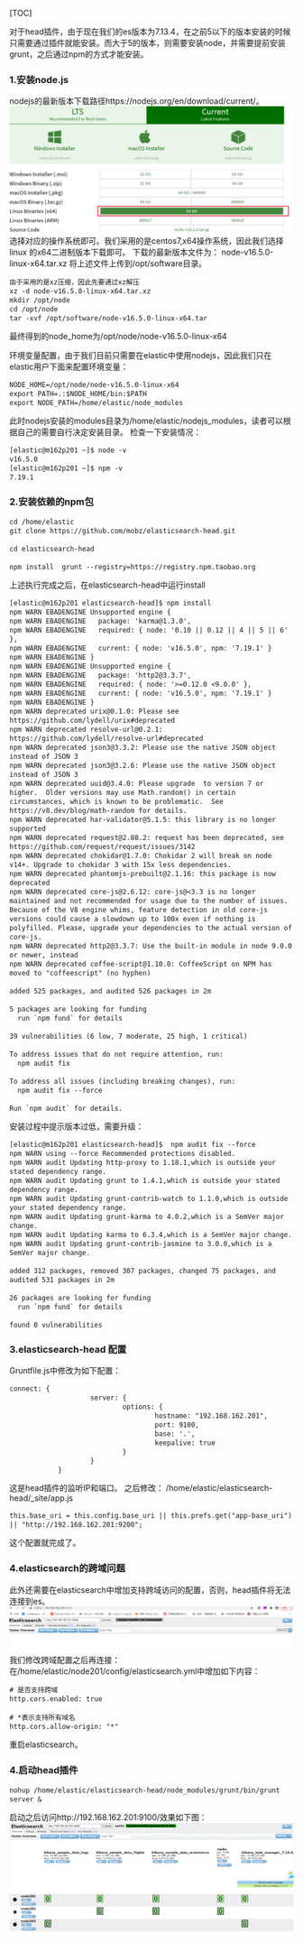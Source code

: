 [TOC]

对于head插件，由于现在我们的es版本为7.13.4，在之前5以下的版本安装的时候只需要通过插件就能安装。而大于5的版本，则需要安装node，并需要提前安装grunt，之后通过npm的方式才能安装。

### 1.安装node.js
nodejs的最新版本下载路径https://nodejs.org/en/download/current/。
![nodejs下载界面](images/nodejs下载界面.png)
选择对应的操作系统即可。我们采用的是centos7,x64操作系统，因此我们选择linux 的x64二进制版本下载即可。
下载的最新版本文件为：
node-v16.5.0-linux-x64.tar.xz
将上述文件上传到/opt/software目录。
```
由于采用的是xz压缩，因此先要通过xz解压
xz -d node-v16.5.0-linux-x64.tar.xz 
mkdir /opt/node 
cd /opt/node
tar -xvf /opt/software/node-v16.5.0-linux-x64.tar
```
最终得到的node_home为/opt/node/node-v16.5.0-linux-x64

环境变量配置，由于我们目前只需要在elastic中使用nodejs，因此我们只在elastic用户下面来配置环境变量：
```
NODE_HOME=/opt/node/node-v16.5.0-linux-x64
export PATH=.:$NODE_HOME/bin:$PATH
export NODE_PATH=/home/elastic/node_modules
```
此时nodejs安装的modules目录为/home/elastic/nodejs_modules，读者可以根据自己的需要自行决定安装目录。
检查一下安装情况：
```
[elastic@m162p201 ~]$ node -v
v16.5.0
[elastic@m162p201 ~]$ npm -v
7.19.1
```
### 2.安装依赖的npm包


```
cd /home/elastic
git clone https://github.com/mobz/elasticsearch-head.git

cd elasticsearch-head

npm install  grunt --registry=https://registry.npm.taobao.org
```
上述执行完成之后，在elasticsearch-head中运行install
```
[elastic@m162p201 elasticsearch-head]$ npm install
npm WARN EBADENGINE Unsupported engine {
npm WARN EBADENGINE   package: 'karma@1.3.0',
npm WARN EBADENGINE   required: { node: '0.10 || 0.12 || 4 || 5 || 6' },
npm WARN EBADENGINE   current: { node: 'v16.5.0', npm: '7.19.1' }
npm WARN EBADENGINE }
npm WARN EBADENGINE Unsupported engine {
npm WARN EBADENGINE   package: 'http2@3.3.7',
npm WARN EBADENGINE   required: { node: '>=0.12.0 <9.0.0' },
npm WARN EBADENGINE   current: { node: 'v16.5.0', npm: '7.19.1' }
npm WARN EBADENGINE }
npm WARN deprecated urix@0.1.0: Please see https://github.com/lydell/urix#deprecated
npm WARN deprecated resolve-url@0.2.1: https://github.com/lydell/resolve-url#deprecated
npm WARN deprecated json3@3.3.2: Please use the native JSON object instead of JSON 3
npm WARN deprecated json3@3.2.6: Please use the native JSON object instead of JSON 3
npm WARN deprecated uuid@3.4.0: Please upgrade  to version 7 or higher.  Older versions may use Math.random() in certain circumstances, which is known to be problematic.  See https://v8.dev/blog/math-random for details.
npm WARN deprecated har-validator@5.1.5: this library is no longer supported
npm WARN deprecated request@2.88.2: request has been deprecated, see https://github.com/request/request/issues/3142
npm WARN deprecated chokidar@1.7.0: Chokidar 2 will break on node v14+. Upgrade to chokidar 3 with 15x less dependencies.
npm WARN deprecated phantomjs-prebuilt@2.1.16: this package is now deprecated
npm WARN deprecated core-js@2.6.12: core-js@<3.3 is no longer maintained and not recommended for usage due to the number of issues. Because of the V8 engine whims, feature detection in old core-js versions could cause a slowdown up to 100x even if nothing is polyfilled. Please, upgrade your dependencies to the actual version of core-js.
npm WARN deprecated http2@3.3.7: Use the built-in module in node 9.0.0 or newer, instead
npm WARN deprecated coffee-script@1.10.0: CoffeeScript on NPM has moved to "coffeescript" (no hyphen)

added 525 packages, and audited 526 packages in 2m

5 packages are looking for funding
  run `npm fund` for details

39 vulnerabilities (6 low, 7 moderate, 25 high, 1 critical)

To address issues that do not require attention, run:
  npm audit fix

To address all issues (including breaking changes), run:
  npm audit fix --force

Run `npm audit` for details.
```
安装过程中提示版本过低，需要升级：
```
[elastic@m162p201 elasticsearch-head]$  npm audit fix --force
npm WARN using --force Recommended protections disabled.
npm WARN audit Updating http-proxy to 1.18.1,which is outside your stated dependency range.
npm WARN audit Updating grunt to 1.4.1,which is outside your stated dependency range.
npm WARN audit Updating grunt-contrib-watch to 1.1.0,which is outside your stated dependency range.
npm WARN audit Updating grunt-karma to 4.0.2,which is a SemVer major change.
npm WARN audit Updating karma to 6.3.4,which is a SemVer major change.
npm WARN audit Updating grunt-contrib-jasmine to 3.0.0,which is a SemVer major change.

added 312 packages, removed 307 packages, changed 75 packages, and audited 531 packages in 2m

26 packages are looking for funding
  run `npm fund` for details

found 0 vulnerabilities
```
### 3.elasticsearch-head 配置
Gruntfile.js中修改为如下配置：
```
connect: {
                    server: {
                            options: {
                                    hostname: "192.168.162.201",
                                    port: 9100,
                                    base: '.',
                                    keepalive: true
                            }
                    }
            }

```
这是head插件的监听IP和端口。
之后修改：
/home/elastic/elasticsearch-head/_site/app.js
```
this.base_uri = this.config.base_uri || this.prefs.get("app-base_uri") || "http://192.168.162.201:9200";
```
这个配置就完成了。

### 4.elasticsearch的跨域问题
此外还需要在elasticsearch中增加支持跨域访问的配置，否则，head插件将无法连接到es。
![head跨域问题](images/head跨域问题.png)
我们修改跨域配置之后再连接：
在/home/elastic/node201/config/elasticsearch.yml中增加如下内容：
```
# 是否支持跨域
http.cors.enabled: true

# *表示支持所有域名
http.cors.allow-origin: "*"
```
重启elasticsearch。


### 4.启动head插件
```
nohup /home/elastic/elasticsearch-head/node_modules/grunt/bin/grunt server &

```
启动之后访问http://192.168.162.201:9100/效果如下图：
![head安装效果](images/head安装效果.png)



